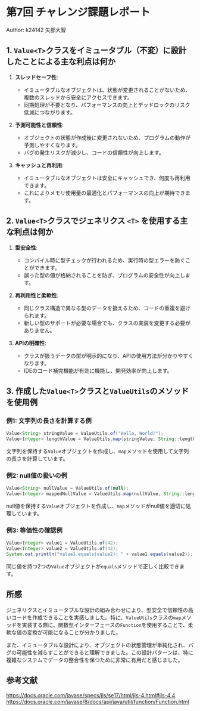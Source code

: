 # 第7回 チャレンジ課題レポート

Author: k24142 矢部大智

## 1. `Value<T>`クラスをイミュータブル（不変）に設計したことによる主な利点は何か

1. **スレッドセーフ性**: 
   - イミュータブルなオブジェクトは、状態が変更されることがないため、複数のスレッドから安全にアクセスできます。
   - 同期処理が不要となり、パフォーマンスの向上とデッドロックのリスク低減につながります。

2. **予測可能性と信頼性**:
   - オブジェクトの状態が作成後に変更されないため、プログラムの動作が予測しやすくなります。
   - バグの発生リスクが減少し、コードの信頼性が向上します。

3. **キャッシュと再利用**:
   - イミュータブルなオブジェクトは安全にキャッシュでき、何度も再利用できます。
   - これによりメモリ使用量の最適化とパフォーマンスの向上が期待できます。

## 2. `Value<T>`クラスでジェネリクス `<T>` を使用する主な利点は何か

1. **型安全性**:
   - コンパイル時に型チェックが行われるため、実行時の型エラーを防ぐことができます。
   - 誤った型の値が格納されることを防ぎ、プログラムの安全性が向上します。

2. **再利用性と柔軟性**:
   - 同じクラス構造で異なる型のデータを扱えるため、コードの重複を避けられます。
   - 新しい型のサポートが必要な場合でも、クラスの実装を変更する必要がありません。

3. **APIの明確性**:
   - クラスが扱うデータの型が明示的になり、APIの使用方法が分かりやすくなります。
   - IDEのコード補完機能が有効に機能し、開発効率が向上します。

## 3. 作成した`Value<T>`クラスと`ValueUtils`のメソッドを使用例

### 例1: 文字列の長さを計算する例
```java
Value<String> stringValue = ValueUtils.of("Hello, World!");
Value<Integer> lengthValue = ValueUtils.map(stringValue, String::length);
```
文字列を保持する`Value`オブジェクトを作成し、`map`メソッドを使用して文字列の長さを計算しています。

### 例2: null値の扱いの例
```java
Value<String> nullValue = ValueUtils.of(null);
Value<Integer> mappedNullValue = ValueUtils.map(nullValue, String::length);
```
null値を保持する`Value`オブジェクトを作成し、`map`メソッドがnull値を適切に処理しています。

### 例3: 等価性の確認例
```java
Value<Integer> value1 = ValueUtils.of(42);
Value<Integer> value2 = ValueUtils.of(42);
System.out.println("value1.equals(value2): " + value1.equals(value2));
```
同じ値を持つ2つの`Value`オブジェクトが`equals`メソッドで正しく比較できます。

## 所感

ジェネリクスとイミュータブルな設計の組み合わせにより、型安全で信頼性の高いコードを作成できることを実感しました。特に、`ValueUtils`クラスの`map`メソッドを実装する際に、関数型インターフェースの`Function`を使用することで、柔軟な値の変換が可能になることが分かりました。

また、イミュータブルな設計により、オブジェクトの状態管理が単純化され、バグの可能性を減らすことができると理解できました。この設計パターンは、特に複雑なシステムでデータの整合性を保つために非常に有用だと感じました。

## 参考文献
https://docs.oracle.com/javase/specs/jls/se17/html/jls-4.html#jls-4.4
https://docs.oracle.com/javase/8/docs/api/java/util/function/Function.html
